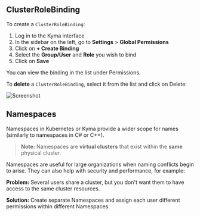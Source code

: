 ClusterRoleBinding
---

To create a `ClusterRoleBinding`: 

1. Log in to the Kyma interface 
2. In the sidebar on the left, go to **Settings** > **Global Permissions**
3. Click on **+ Create Binding**  
4. Select the **Group/User** and **Role** you wish to bind
5. Click on **Save** 

You can view the binding in the list under Permissions. 

To **delete** a `ClusterRoleBinding`, select it from the list and click on Delete: 

![Screenshot](https://i.imgur.com/ThiA7J4.png)


Namespaces
---

Namespaces in Kubernetes or Kyma provide a wider scope for names (similarly to namespaces in C# or C++).

>**Note:** Namespaces are **virtual clusters** that exist within the **same** physical cluster.

Namespaces are useful for large organizations when naming conflicts begin to arise. They can also help with security and performance, for example: 

**Problem:** Several users share a cluster, but you don't want them to have access to the same cluster resources.

**Solution:** Create separate Namespaces and assign each user different permissions within different Namespaces.
